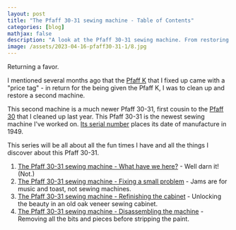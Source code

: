 ```yaml
---
layout: post
title: "The Pfaff 30-31 sewing machine - Table of Contents"
categories: [blog]
mathjax: false
description: "A look at the Pfaff 30-31 sewing machine. From restoring the cabinet and repainting the machine through some alignment and repair."
image: /assets/2023-04-16-pfaff30-31-1/8.jpg
---
```

Returning a favor.

I mentioned several months ago that the [Pfaff K](pfaff-k-toc) that I fixed up came with a "price tag" - in return for the being given the Pfaff K, I was to clean up and restore a second machine.

This second machine is a much newer Pfaff 30-31, first cousin to the [Pfaff 30](pfaff30-toc) that I cleaned up last year.  This Pfaff 30-31 is the newest sewing machine I've worked on.  [Its serial number](https://ismacs.net/pfaff/pfaff_manufacture_dates.html) places its date of manufacture in 1949.

This series will be all about all the fun times I have and all the things I discover about this Pfaff 30-31.

1. [The Pfaff 30-31 sewing machine - What have we here?](pfaff30-31-1) - Well darn it! (Not.)
2. [The Pfaff 30-31 sewing machine - Fixing a small problem](pfaff30-31-2-working) - Jams are for music and toast, not sewing machines.
3. [The Pfaff 30-31 sewing machine - Refinishing the cabinet](pfaff30-31-3-cabinet) - Unlocking the beauty in an old oak veneer sewing cabinet.
4. [The Pfaff 30-31 sewing machine - Disassembling the machine](pfaff30-31-4-teardown) - Removing all the bits and pieces before stripping the paint.
